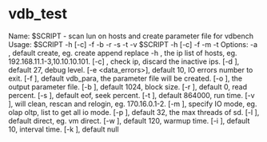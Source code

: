 # vdb_test

Name:
    $SCRIPT - scan lun on hosts and create parameter file for vdbench
Usage: 
    $SCRIPT -h <ip list> [-c] -f <para file> -b <block size> -r <read pct> -s <seek pct> -t <time> -v <SVIP>
    $SCRIPT -h <ip list> [-c] -f <para file> -m <io mode> -t <time>
Options:
    -a <modify mode>, default create, eg. create append replace
    -h <ip list> , the ip list of hosts, eg. 192.168.11.1-3,10.10.10.101.
    [-c] , check ip, discard the inactive ips.
    [-d <debug>], default 27, debug level.
    [-e <data_errors>], default 10, IO errors number to exit.
    [-f <para file>], default vdb_para, the parameter file will be created.
    [-o <out para file>], the output parameter file.
    [-b <block size>], default 1024, block size.
    [-r <read pct>], default 0, read percent.
    [-s <seek pct>], default eof, seek percent.
    [-t <time>], default 864000, run time.
    [-v <svip list>], will clean, rescan and relogin, eg. 170.16.0.1-2.
    [-m <io mode>], specify IO mode, eg. olap oltp, list to get all io mode.
    [-p <threads>], default 32, the max threads of sd.
    [-l <lun type>], default direct, eg. vm direct.
    [-w <warm time>], default 120, warmup time.
    [-i <interval>], default 10, interval time.
    [-k <skew>], default null
